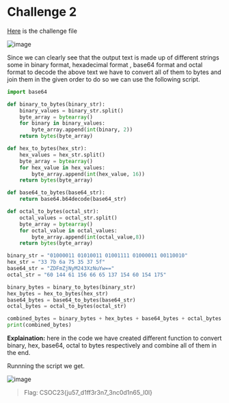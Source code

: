 # Challenge 2

[Here](https://github.com/JustAnAverageGuy/literate-octo-fiesta/tree/main/challenge_2) is the challenge file

![image](https://github.com/nikunjagarwal17/CSOC-IITBHU/assets/144536875/9ef1b643-087b-4a01-bd3e-916d27e63ff7)

Since we can clearly see that the output text is made up of different strings some in binary format, hexadecimal format , base64 format and octal format to decode the above text we have to convert all of them to bytes and join them in the given order to do so we can use the following script.

```python
import base64

def binary_to_bytes(binary_str):
    binary_values = binary_str.split()
    byte_array = bytearray()
    for binary in binary_values:
        byte_array.append(int(binary, 2))
    return bytes(byte_array)

def hex_to_bytes(hex_str):
    hex_values = hex_str.split()
    byte_array = bytearray()
    for hex_value in hex_values:
        byte_array.append(int(hex_value, 16))
    return bytes(byte_array)

def base64_to_bytes(base64_str):
    return base64.b64decode(base64_str)

def octal_to_bytes(octal_str):
    octal_values = octal_str.split()
    byte_array = bytearray()
    for octal_value in octal_values:
        byte_array.append(int(octal_value,8))
    return bytes(byte_array)

binary_str = "01000011 01010011 01001111 01000011 00110010"
hex_str = "33 7b 6a 75 35 37 5f"
base64_str = "ZDFmZjNyM243XzNuYw=="
octal_str = "60 144 61 156 66 65 137 154 60 154 175"

binary_bytes = binary_to_bytes(binary_str)
hex_bytes = hex_to_bytes(hex_str)
base64_bytes = base64_to_bytes(base64_str)
octal_bytes = octal_to_bytes(octal_str)

combined_bytes = binary_bytes + hex_bytes + base64_bytes + octal_bytes
print(combined_bytes)
```

**Explaination:** here in the code we have created different function to convert binary, hex, base64, octal to bytes respectively and combine all of them in the end.

Runnning the script we get.

![image](https://github.com/nikunjagarwal17/CSOC-IITBHU/assets/144536875/00071a53-0ffb-4ed0-8269-7f331ec55943)

> Flag: CSOC23{ju57_d1ff3r3n7_3nc0d1n65_l0l}








